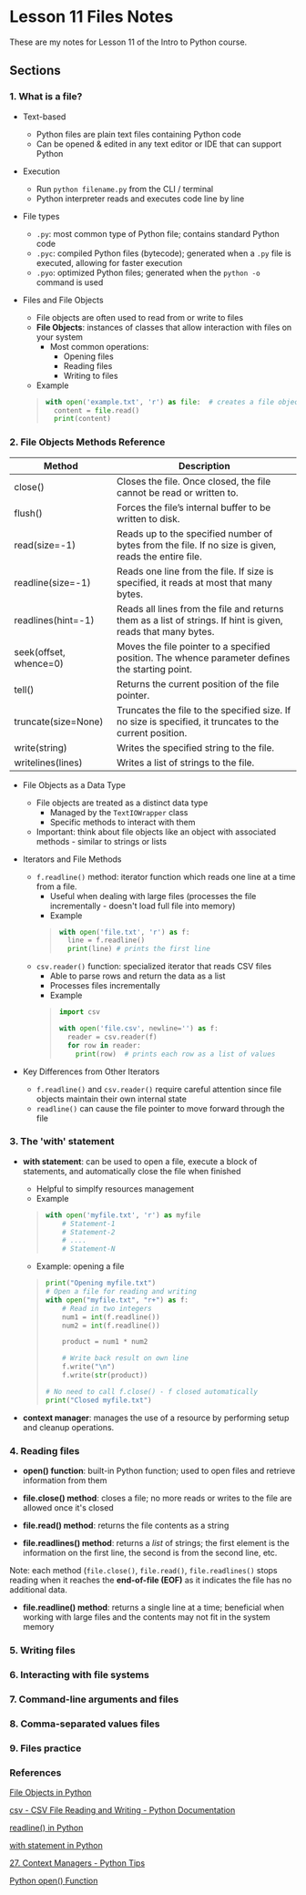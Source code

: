 # Lesson 11 Files Notes

These are my notes for Lesson 11 of the Intro to Python course.

## Sections

### 1. What is a file?

- Text-based
  - Python files are plain text files containing Python code
  - Can be opened & edited in any text editor or IDE that can support Python

- Execution
  - Run ```python filename.py``` from the CLI / terminal
  - Python interpreter reads and executes code line by line

- File types
  -   ```.py```: most common type of Python file; contains standard Python code
  -   ```.pyc```: compiled Python files (bytecode); generated when a ```.py``` file is executed, allowing for faster execution
  -   ```.pyo```: optimized Python files; generated when the ```python -o``` command is used

- Files and File Objects
  - File objects are often used to read from or write to files
  - **File Objects**: instances of classes that allow interaction with files on your system
    - Most common operations:
      - Opening files
      - Reading files
      - Writing to files
  - Example
  > ``` python
  > with open('example.txt', 'r') as file:  # creates a file object allowing you to read the contents of the file specified
  >   content = file.read()
  >   print(content)
  > ```


### 2. File Objects Methods Reference

| Method             | Description                                                                                       |
|-------------------|---------------------------------------------------------------------------------------------------|
| close()            | Closes the file. Once closed, the file cannot be read or written to.                              |
| flush()            | Forces the file’s internal buffer to be written to disk.                                          |
| read(size=-1)      | Reads up to the specified number of bytes from the file. If no size is given, reads the entire file. |
| readline(size=-1)  | Reads one line from the file. If size is specified, it reads at most that many bytes.            |
| readlines(hint=-1) | Reads all lines from the file and returns them as a list of strings. If hint is given, reads that many bytes. |
| seek(offset, whence=0) | Moves the file pointer to a specified position. The whence parameter defines the starting point. |
| tell()             | Returns the current position of the file pointer.                                                |
| truncate(size=None)| Truncates the file to the specified size. If no size is specified, it truncates to the current position. |
| write(string)      | Writes the specified string to the file.                                                         |
| writelines(lines)  | Writes a list of strings to the file.                                                            |

- File Objects as a Data Type
  - File objects are treated as a distinct data type
    - Managed by the ```TextIOWrapper``` class
    - Specific methods to interact with them
  - Important: think about file objects like an object with associated methods - similar to strings or lists

- Iterators and File Methods
  - ```f.readline()``` method: iterator function which reads one line at a time from a file.
    - Useful when dealing with large files (processes the file incrementally - doesn't load full file into memory)
    - Example
    > ``` python
    > with open('file.txt', 'r') as f:
    >   line = f.readline()
    >   print(line) # prints the first line
    > ```
  - ```csv.reader()``` function: specialized iterator that reads CSV files
    - Able to parse rows and return the data as a list
    - Processes files incrementally
    - Example
    > ``` python
    > import csv
    >
    > with open('file.csv', newline='') as f:
    >   reader = csv.reader(f)
    >   for row in reader:
    >     print(row)  # prints each row as a list of values
    > ```
    
- Key Differences from Other Iterators
  - ```f.readline()``` and ```csv.reader()``` require careful attention since file objects maintain their own internal state
  - ```readline()``` can cause the file pointer to move forward through the file

### 3. The 'with' statement

- **with statement**: can be used to open a file, execute a block of statements, and automatically close the file when finished
  - Helpful to simplfy resources management
  - Example
  > ``` python
  > with open('myfile.txt', 'r') as myfile
  >     # Statement-1
  >     # Statement-2
  >     # ....
  >     # Statement-N
  > ```
  - Example: opening a file
  > ``` python
  > print("Opening myfile.txt")
  > # Open a file for reading and writing
  > with open("myfile.txt", "r+") as f:
  >     # Read in two integers
  >     num1 = int(f.readline())
  >     num2 = int(f.readline())
  >
  >     product = num1 * num2
  >
  >     # Write back result on own line
  >     f.write("\n")
  >     f.write(str(product))
  >
  > # No need to call f.close() - f closed automatically
  > print("Closed myfile.txt")
  > ```

- **context manager**: manages the use of a resource by performing setup and cleanup operations.

### 4. Reading files

- **open() function**: built-in Python function; used to open files and retrieve information from them

- **file.close() method**: closes a file; no more reads or writes to the file are allowed once it's closed

- **file.read() method**: returns the file contents as a string

- **file.readlines() method**: returns a *list* of strings; the first element is the information on the first line, the second is from the second line, etc.

Note: each method (```file.close()```, ```file.read()```, ```file.readlines()``` stops reading when it reaches the **end-of-file (EOF)** as it indicates the file has no additional data.

- **file.readline() method**: returns a single line at a time; beneficial when working with large files and the contents may not fit in the system memory


### 5. Writing files

### 6. Interacting with file systems

### 7. Command-line arguments and files

### 8. Comma-separated values files

### 9. Files practice


### References

[File Objects in Python](https://www.geeksforgeeks.org/python/file-objects-python/)

[csv - CSV File Reading and Writing - Python Documentation](https://docs.python.org/3/library/csv.html)

[readline() in Python](https://www.geeksforgeeks.org/python/readline-in-python/)

[with statement in Python](https://www.geeksforgeeks.org/python/with-statement-in-python/)

[27. Context Managers - Python Tips](https://book.pythontips.com/en/latest/context_managers.html)

[Python open() Function](https://www.geeksforgeeks.org/python/python-open-function/)
